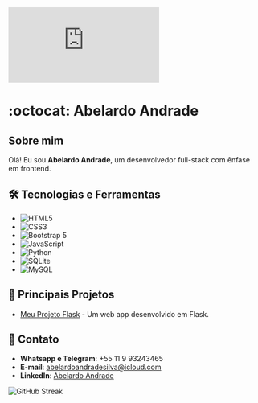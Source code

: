 ![Banner](https://www.freepik.com/free-photo/ai-site-helping-with-software-production_41673046.htm#fromView=search&page=1&position=40&uuid=2c418c42-9246-4393-bda0-660070bb788f)

# :octocat: Abelardo Andrade

## Sobre mim
Olá! Eu sou **Abelardo Andrade**, um desenvolvedor full-stack com ênfase em frontend.

## 🛠️ Tecnologias e Ferramentas
- ![HTML5](https://img.shields.io/badge/-HTML5-E34F26?logo=html5&logoColor=ffffff)
- ![CSS3](https://img.shields.io/badge/-CSS3-1572B6?logo=css3&logoColor=ffffff)
- ![Bootstrap 5](https://img.shields.io/badge/-Bootstrap%205-563D7C?logo=bootstrap&logoColor=ffffff)
- ![JavaScript](https://img.shields.io/badge/-JavaScript-F7DF1E?logo=javascript&logoColor=ffffff)
- ![Python](https://img.shields.io/badge/-Python-3776AB?logo=python&logoColor=ffffff)
- ![SQLite](https://img.shields.io/badge/-SQLite-003B57?logo=sqlite&logoColor=ffffff)
- ![MySQL](https://img.shields.io/badge/-MySQL-4479A1?logo=mysql&logoColor=ffffff)

## 📁 Principais Projetos
- [Meu Projeto Flask](https://abelardoandradesilva.pythonanywhere.com/login) - Um web app desenvolvido em Flask.


## 📱 Contato
- **Whatsapp e Telegram**: +55 11 9 93243465
- **E-mail**: [abelardoandradesilva@icloud.com](mailto:abelardoandradesilva@icloud.com)
- **LinkedIn**: [Abelardo Andrade](https://www.linkedin.com/in/abelardo-andrade/)

![GitHub Streak](https://github-readme-streak-stats.herokuapp.com/?user=seu-usuario-github&theme=radical)
